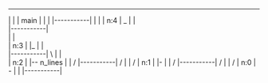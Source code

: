 _____________
|           |
|   main    |
|           |
|-----------|
|           |
|    n:4    | _
|           |  \
|-----------|   \
|           |    \
|    n:3    |     |_
|           |       \
|-----------|        \ 
|           |         \
|    n:2    |          |-- n_lines
|           |         /
|-----------|        /
|           |       /
|    n:1    |     |-
|           |    /
|-----------|   /
|           |  /
|    n:0    | -
|           |
|-----------|
